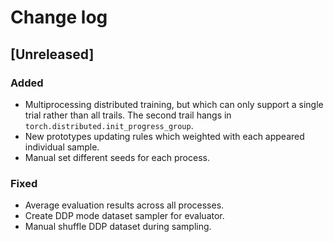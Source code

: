 # Change log

## [Unreleased]
### Added
- Multiprocessing distributed training, but which can only support a single trial rather than all trails. The second trail hangs in `torch.distributed.init_progress_group`.
- New prototypes updating rules which weighted with each appeared individual sample.
- Manual set different seeds for each process.

### Fixed
- Average evaluation results across all processes.
- Create DDP mode dataset sampler for evaluator.
- Manual shuffle DDP dataset during sampling.
